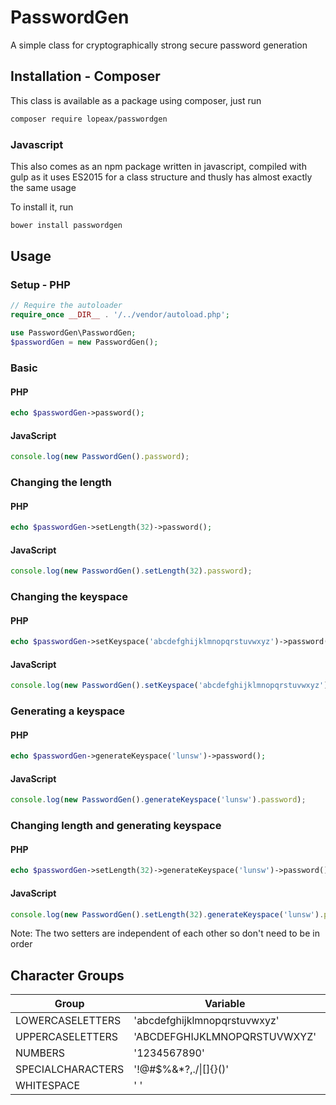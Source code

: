 # PasswordGen

A simple class for cryptographically strong secure password generation

## Installation - Composer
This class is available as a package using composer, just run
```bash
composer require lopeax/passwordgen
```

### Javascript
This also comes as an npm package written in javascript, compiled with gulp as it uses ES2015 for a class structure and thusly has almost exactly the same usage

To install it, run
```bash
bower install passwordgen
```
## Usage
### Setup - PHP
```php
// Require the autoloader
require_once __DIR__ . '/../vendor/autoload.php';

use PasswordGen\PasswordGen;
$passwordGen = new PasswordGen();
```
### Basic
#### PHP
```php
echo $passwordGen->password();
```
#### JavaScript
```javascript
console.log(new PasswordGen().password);
```

### Changing the length
#### PHP
```php
echo $passwordGen->setLength(32)->password();
```
#### JavaScript
```javascript
console.log(new PasswordGen().setLength(32).password);
```

### Changing the keyspace
#### PHP
```php
echo $passwordGen->setKeyspace('abcdefghijklmnopqrstuvwxyz')->password();
```
#### JavaScript
```javascript
console.log(new PasswordGen().setKeyspace('abcdefghijklmnopqrstuvwxyz').password);
```

### Generating a keyspace
#### PHP
```php
echo $passwordGen->generateKeyspace('lunsw')->password();
```
#### JavaScript
```javascript
console.log(new PasswordGen().generateKeyspace('lunsw').password);
```

### Changing length and generating keyspace
#### PHP
```php
echo $passwordGen->setLength(32)->generateKeyspace('lunsw')->password();
```
#### JavaScript
```javascript
console.log(new PasswordGen().setLength(32).generateKeyspace('lunsw').password);
```
Note: The two setters are independent of each other so don't need to be in order

## Character Groups
| Group               | Variable                     | Letter |
|---------------------|------------------------------|--------|
| LOWERCASELETTERS    | 'abcdefghijklmnopqrstuvwxyz' | l      |
| UPPERCASELETTERS    | 'ABCDEFGHIJKLMNOPQRSTUVWXYZ' | u      |
| NUMBERS             | '1234567890'                 | n      |
| SPECIALCHARACTERS   | '!@#$%&*?,./\|[]{}()'        | s      |
| WHITESPACE          | ' '                          | w      |

